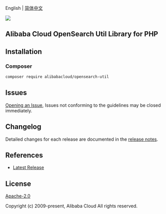 English | [简体中文](README-CN.md)

![](https://aliyunsdk-pages.alicdn.com/icons/AlibabaCloud.svg)

## Alibaba Cloud OpenSearch Util Library for PHP

## Installation

### Composer

```bash
composer require alibabacloud/opensearch-util
```

## Issues

[Opening an Issue](https://gitlab.alibaba-inc.com/alicloud-sdk/opensearch-sdk/issues/new), Issues not conforming to the guidelines may be closed immediately.

## Changelog

Detailed changes for each release are documented in the [release notes](./ChangeLog.txt).

## References

* [Latest Release](https://gitlab.alibaba-inc.com/alicloud-sdk/opensearch-sdk)

## License

[Apache-2.0](http://www.apache.org/licenses/LICENSE-2.0)

Copyright (c) 2009-present, Alibaba Cloud All rights reserved.
